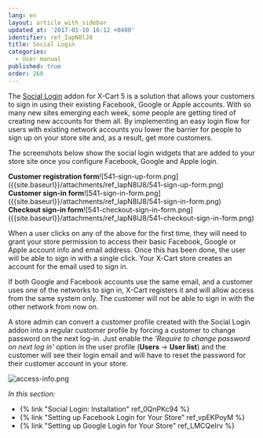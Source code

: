```yaml
---
lang: en
layout: article_with_sidebar
updated_at: '2017-01-10 16:12 +0400'
identifier: ref_IapN8lJ8
title: Social Login
categories:
  - User manual
published: true
order: 260
---
```

The [Social Login](https://market.x-cart.com/addons/social-login.html "Social Login") addon for X-Cart 5 is a solution that allows your customers to sign in using their existing Facebook, Google or Apple accounts. With so many new sites emerging each week, some people are getting tired of creating new accounts for them all. By implementing an easy login flow for users with existing network accounts you lower the barrier for people to sign up on your store site and, as a result, get more customers.

The screenshots below show the social login widgets that are added to your store site once you configure Facebook, Google and Apple login. 
<div class="ui stackable three column grid">
  <div class="column" markdown="span"><b>Customer registration form</b>![541-sign-up-form.png]({{site.baseurl}}/attachments/ref_IapN8lJ8/541-sign-up-form.png)</div>
  <div class="column" markdown="span"><b>Customer sign-in form</b>![541-sign-in-form.png]({{site.baseurl}}/attachments/ref_IapN8lJ8/541-sign-in-form.png)</div>
  <div class="column" markdown="span"><b>Checkout sign-in form</b>![541-checkout-sign-in-form.png]({{site.baseurl}}/attachments/ref_IapN8lJ8/541-checkout-sign-in-form.png)</div>
</div>

When a user clicks on any of the above for the first time, they will need to grant your store permission to access their basic Facebook, Google or Apple account info and email address. Once this has been done, the user will be able to sign in with a single click. Your X-Cart store creates an account for the email used to sign in.

If both Google and Facebook accounts use the same email, and a customer uses one of the networks to sign in, X-Cart registers it and will allow access from the same system only. The customer will not be able to sign in with the other network from now on.

A store admin can convert a customer profile created with the Social Login addon into a regular customer profile by forcing a customer to change password on the next log-in. Just enable the _'Require to change password on next log in'_ option in the user profile (**Users** -> **User list**) and the customer will see their login email and will have to reset the password for their customer account in your store.

![access-info.png]({{site.baseurl}}/attachments/ref_IapN8lJ8/access-info.png)

_In this section:_

*   {% link "Social Login: Installation" ref_0QnPKc94 %}
*   {% link "Setting up Facebook Login for Your Store" ref_vpEKPoyM %}
*   {% link "Setting up Google Login for Your Store" ref_LMCQeIrv %}
